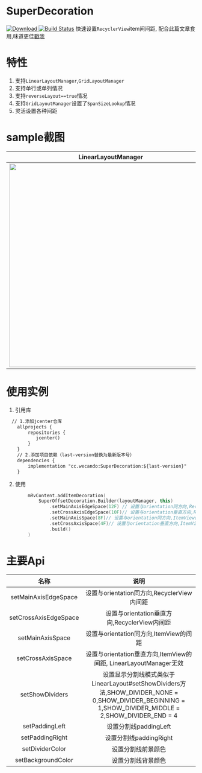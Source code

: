 # SuperDecoration
[ ![Download](https://api.bintray.com/packages/staticsadhu/android/SuperDecoration/images/download.svg?version=1.0.3) ](https://bintray.com/staticsadhu/android/SuperDecoration/1.0.3/link) [![Build Status](https://travis-ci.org/sh1tge/SuperDecoration.svg?branch=master)](https://travis-ci.org/sh1tge/SuperDecoration)
快速设置`RecyclerView`item间间距, 配合此篇文章食用,味道更佳[戳我](https://www.wecando.cc/article/9)

# 特性
1. 支持`LinearLayoutManager`,`GridLayoutManager`
2. 支持单行或单列情况
3. 支持`reverseLayout==true`情况
4. 支持`GridLayoutManager`设置了`SpanSizeLookup`情况
5. 灵活设置各种间距


# sample截图

| LinearLayoutManager        |     normal GridLayoutManager      | GridLayoutManager with Span and reverseLayout   |
| :-------------: |:-------------:| :-------------:|
|<img src="http://blog.wecando.cc/image/20190701/FplFo6vP5gGbdJg-FRcomOFTc-Vy.png" width="540"/>|<img src="http://blog.wecando.cc/image/20190701/FoJW9iWBej5g7h-w0_c1U_pF-wmm.png" width="540"/>|<img src="http://blog.wecando.cc/image/20190701/FgMJJIIUzWEU7k4TpsezXdbeBMX8.png" width="540"/>|

# 使用实例

1. 引用库

```xml
  // 1.添加jcenter仓库
    allprojects {
        repositories {
           jcenter()
        }
    }
    // 2.添加项目依赖（last-version替换为最新版本号）
    dependencies {
        implementation "cc.wecando:SuperDecoration:${last-version}"
    }
```
2. 使用

```kotlin
        mRvContent.addItemDecoration(
            SuperOffsetDecoration.Builder(layoutManager, this)
                .setMainAxisEdgeSpace(12F) // 设置与orientation同方向,RecyclerView内间距,orientation为vertical时, 表示 paddingTop,paddingBottom
                .setCrossAxisEdgeSpace(10F)// 设置与orientation垂直方向,RecyclerView内间距,orientation为vertical时, 表示 paddingLeft,paddingRight
                .setMainAxisSpace(8F)// 设置与orientation同方向,ItemView的间距
                .setCrossAxisSpace(4F)// 设置与orientation垂直方向,ItemView的间距, LinearLayoutManager无效
                .build()
        )

```

# 主要Api

| 名称        |     说明      | 
| :-------------: |:-------------:|
|setMainAxisEdgeSpace|  设置与orientation同方向,RecyclerView内间距|
|setCrossAxisEdgeSpace| 设置与orientation垂直方向,RecyclerView内间距|
|setMainAxisSpace| 设置与orientation同方向,ItemView的间距|
|setCrossAxisSpace| 设置与orientation垂直方向,ItemView的间距, LinearLayoutManager无效|
|setShowDividers|  设置显示分割线模式类似于LinearLayout#setShowDividers方法,SHOW_DIVIDER_NONE = 0,SHOW_DIVIDER_BEGINNING = 1,SHOW_DIVIDER_MIDDLE = 2,SHOW_DIVIDER_END = 4|
|setPaddingLeft| 设置分割线paddingLeft|
|setPaddingRight| 设置分割线paddingRight|
|setDividerColor| 设置分割线前景颜色|
|setBackgroundColor| 设置分割线背景颜色|
